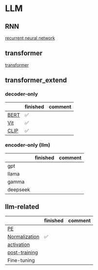 # LLM

## RNN
[recurrent neural network](RNN\README.md)
## transformer
[transformer](transformer\Transformer.md)

## transformer_extend
### decoder-only
|      | finished | comment |
|------|----------|---------|
| [BERT](transformer_extend\bert\BERT.md) |  ✅         |         |
| [Vit](transformer_extend\vit\vit.md) |   ✅        |         |
| [CLIP](transformer_extend\clip\CLIP.md) |  ✅         |

### encoder-only (llm)
|          | finished | comment |
|----------|----------|---------|
| gpt      |          |         |
| llama    |||
| gamma    |||
| deepseek |||

## llm-related
|                                                                     | finished | comment |
|---------------------------------------------------------------------|----------|---------|
| [PE](./transformer_extend/relatedNotes/PE.md)                       |          |         |
| [Normalization](./transformer_extend/relatedNotes/Normalization.md) | ✅        |         |
| [activation](./transformer_extend/relatedNotes/activation.md)       |          |         |
| [post-training](./transformer_extend/relatedNotes/PostTraining.md)  |          |         |
| Fine-tuning           |          ||
